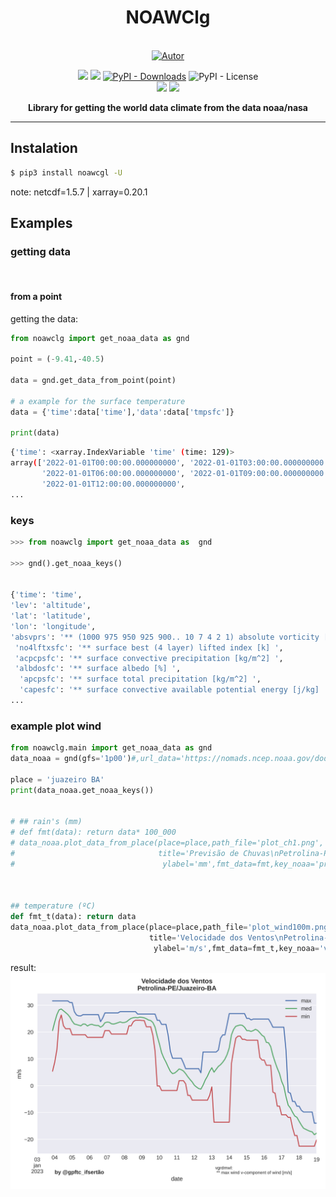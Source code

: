 
<h1 align='center'>NOAWClg</h1>
<p align='center'>

<br/>
<a href="https://github.com/perseu912"><img title="Autor" src="https://img.shields.io/badge/Autor-reinan_br-blue.svg?style=for-the-badge&logo=github"></a>
<!-- <br/>
<a href='http://dgp.cnpq.br/dgp/espelhogrupo/0180330616769073'><img src='https://shields.io/badge/cnpq-grupo_de_fisica_computacional_ifsertao--pe-blueviolet?logo=appveyor&style=for-the-badge'></a> -->

<p align='center'>
<!-- github dados --
<!-- sites de pacotes -->
<a href='https://pypi.org/project/noaawc/'><img src='https://img.shields.io/pypi/v/noawclg'></a>
<a href='#'><img src='https://img.shields.io/pypi/wheel/noawclg'></a>
<a href='#'><img alt="PyPI - Downloads" src="https://img.shields.io/pypi/dm/noawclg"></a>
<img alt="PyPI - License" src="https://img.shields.io/pypi/l/noawclg">
<br/>
<!-- outros premios e analises -->
<!-- <a href='#'><img alt="CodeFactor Grade" src="https://img.shields.io/codefactor/grade/github/perseu912/noawclg?logo=codefactor">
</a> -->
<!-- redes sociais -->
<a href='https://instagram.com/gpftc_ifsertao/'><img src='https://shields.io/badge/insta-gpftc_ifsertao-darkviolet?logo=instagram&style=flat'></a>
<a href='https://discord.gg/pFZP86gvEm'><img src='https://img.shields.io/discord/856582838467952680.svg?label=discord&logo=discord'></a>

</p>
</p>
<p align='center'> <b>Library for getting  the world data climate from the data noaa/nasa</b></p>
<hr/>

## Instalation

```sh
$ pip3 install noawcgl -U
```
note: netcdf=1.5.7 | xarray=0.20.1
## Examples
### getting data
<br>

#### from a point
getting the data:
```py
from noawclg import get_noaa_data as gnd

point = (-9.41,-40.5)

data = gnd.get_data_from_point(point)

# a example for the surface temperature
data = {'time':data['time'],'data':data['tmpsfc']}

print(data)
```

```sh
{'time': <xarray.IndexVariable 'time' (time: 129)>
array(['2022-01-01T00:00:00.000000000', '2022-01-01T03:00:00.000000000',
       '2022-01-01T06:00:00.000000000', '2022-01-01T09:00:00.000000000',
       '2022-01-01T12:00:00.000000000', 
...
```

### keys
```py
>>> from noawclg import get_noaa_data as  gnd

>>> gnd().get_noaa_keys()


{'time': 'time', 
'lev': 'altitude', 
'lat': 'latitude', 
'lon': 'longitude', 
'absvprs': '** (1000 975 950 925 900.. 10 7 4 2 1) absolute vorticity [1/s] ',
 'no4lftxsfc': '** surface best (4 layer) lifted index [k] ', 
 'acpcpsfc': '** surface convective precipitation [kg/m^2] ', 
 'albdosfc': '** surface albedo [%] ',
  'apcpsfc': '** surface total precipitation [kg/m^2] ', 
  'capesfc': '** surface convective available potential energy [j/kg] ', 
...
```

### example plot wind
```py
from noawclg.main import get_noaa_data as gnd
data_noaa = gnd(gfs='1p00')#,url_data='https://nomads.ncep.noaa.gov/dods/gfs_1p00/gfs20220108/gfs_1p00_00z')

place = 'juazeiro BA'
print(data_noaa.get_noaa_keys())


# ## rain's (mm)
# def fmt(data): return data* 100_000
# data_noaa.plot_data_from_place(place=place,path_file='plot_ch1.png',
#                                title='Previsão de Chuvas\nPetrolina-PE/Juazeiro-BA',
#                                 ylabel='mm',fmt_data=fmt,key_noaa='prateavesfc')



## temperature (ºC)
def fmt_t(data): return data
data_noaa.plot_data_from_place(place=place,path_file='plot_wind100m.png',
                               title='Velocidade dos Ventos\nPetrolina-PE/Juazeiro-BA',
                                ylabel='m/s',fmt_data=fmt_t,key_noaa='vgrdmwl')

```
result:
<img src='plot_wind100m.png'>
